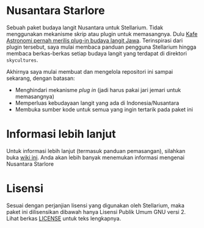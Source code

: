 # Nusantara Starlore
Sebuah paket budaya langit Nusantara untuk Stellarium. Tidak menggunakan mekanisme skrip atau plugin untuk memasangnya. Dulu [Kafe Astronomi pernah merilis plug-in budaya langit Jawa](http://kafeastronomi.com/kafe-astronomi-rilis-plugin-starlore-jawa-untuk-stellarium.html). Terinspirasi dari plugin tersebut, saya mulai membaca panduan pengguna Stellarium hingga membaca berkas-berkas setiap budaya langit yang terdapat di direktori <code>skycultures</code>.

Akhirnya saya mulai membuat dan mengelola repositori ini sampai sekarang, dengan batasan:
* Menghindari mekanisme _plug in_ (jadi harus pakai jari jemari untuk memasangnya)
* Memperluas kebudayaan langit yang ada di Indonesia/Nusantara
* Membuka sumber kode untuk semua yang ingin tertarik pada paket ini

# Informasi lebih lanjut
Untuk informasi lebih lanjut (termasuk panduan pemasangan), silahkan buka [wiki ini](https://github.com/adhiansyah/nusantara-starlore/wiki). Anda akan lebih banyak menemukan informasi mengenai Nusantara Starlore

# Lisensi
Sesuai dengan perjanjian lisensi yang digunakan oleh Stellarium, maka paket ini dilisensikan dibawah hanya Lisensi Publik Umum GNU versi 2. Lihat berkas [LICENSE](https://github.com/adhiansyah/nusantara-starlore/blob/master/LICENSE) untuk teks lengkapnya.

